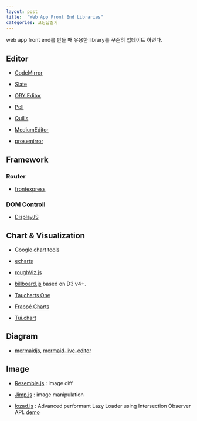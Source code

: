 ```yaml
---
layout: post
title:  "Web App Front End Libraries"
categories: 코딩삽질기
---
```



web app front end를 만들 때 유용한 library를 꾸준히 업데이트 하련다.


Editor
---------

* [CodeMirror](http://codemirror.net/)

* [Slate](http://slatejs.org/)

* [ORY Editor](https://github.com/ory/editor)

* [Pell](https://github.com/jaredreich/pell/)

* [Quills](https://quilljs.com/)

* [MediumEditor](https://yabwe.github.io/medium-editor/)

* [prosemirror](http://prosemirror.net/)


Framework
---------


### Router

* [frontexpress](https://github.com/camelaissani/frontexpress/blob/master/README.md)


### DOM Controll

* [DisplayJS](https://display.js.org/)



Chart & Visualization
------

* [Google chart tools](https://developers.google.com/chart/)

* [echarts](https://github.com/ecomfe/echarts/blob/master/README.md)

* [roughViz.js](https://github.com/jwilber/roughViz/blob/master/README.md)

* [billboard.js](https://github.com/naver/billboard.js/blob/master/README.md) based on D3 v4+.

* [Taucharts One](https://blog.taucharts.com/taucharts-one/)

* [Frappé Charts](https://frappe.github.io/charts/)

* [Tui.chart](https://github.com/nhnent/tui.chart)

Diagram
--------

* [mermaidjs](https://mermaidjs.github.io/#/), [mermaid-live-editor](https://mermaidjs.github.io/mermaid-live-editor)


Image
--------

* [Resemble.js](https://huddle.github.io/Resemble.js/) : image diff

* [Jimp.js](https://github.com/oliver-moran/jimp) : image manipulation

* [lozad.js](https://github.com/ApoorvSaxena/lozad.js/blob/master/README.md) : Advanced performant Lazy Loader using Intersection Observer API. [demo](https://apoorv.pro/lozad.js/demo/index.html)
